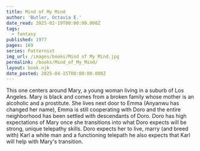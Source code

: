 ```yaml
---
title: Mind of My Mind
author: 'Butler, Octavia E.'
date_read: 2025-02-19T00:00:00.000Z
tags:
  - fantasy
published: 1977
pages: 169
series: Patternist
img_url: /images/books/Mind of My Mind.jpg
permalink: /books/Mind_of_My_Mind/
layout: book.njk
date_posted: 2025-04-15T00:00:00.000Z
---
```


This one centers around Mary, a young woman living in a suburb of Los Angeles.  Mary is black and comes from a broken family
whose mother is an alcoholic and a prostitute.  She lives next door to Emma (Anyanwu has changed her name), Emma
is still cooperating with Doro and the entire neighborhood has been settled with descendants of Doro.
Doro has high expectations of Mary once she transitions into what Doro expects will be strong, unique telepathy skills.
Doro expects her to live, marry (and breed with) Karl a white man and a functioning telepath he also expects that Karl will
help with Mary's transition.
